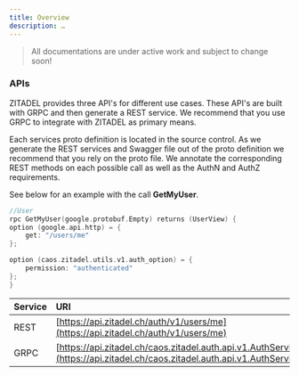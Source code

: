 ```yaml
---
title: Overview
description: …
---
```


> All documentations are under active work and subject to change soon!

### APIs

ZITADEL provides three API's for different use cases. These API's are built with GRPC and then generate a REST service.
We recommend that you use GRPC to integrate with ZITADEL as primary means.

Each services proto definition is located in the source control. 
As we generate the REST services and Swagger file out of the proto definition we recommend that you rely on the proto file. 
We annotate the corresponding REST methods on each possible call as well as the AuthN and AuthZ requirements.

See below for an example with the call **GetMyUser**.

```Go
//User
rpc GetMyUser(google.protobuf.Empty) returns (UserView) {
option (google.api.http) = {
    get: "/users/me"
};

option (caos.zitadel.utils.v1.auth_option) = {
    permission: "authenticated"
};
}
```

| Service | URI                                                                                                                                            |
|:--------|:-----------------------------------------------------------------------------------------------------------------------------------------------|
| REST    | [https://api.zitadel.ch/auth/v1/users/me](https://api.zitadel.ch/auth/v1/users/me)                                                             |
| GRPC    | [https://api.zitadel.ch/caos.zitadel.auth.api.v1.AuthService/GetMyUser](https://api.zitadel.ch/caos.zitadel.auth.api.v1.AuthService/GetMyUser) |
